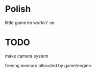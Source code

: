 # Polish
little game im workin' on

# TODO
make camera system

freeing memory allocated by game/engine.